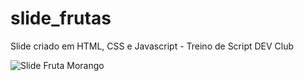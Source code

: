 # slide_frutas
Slide criado em HTML, CSS e Javascript - Treino de Script DEV Club

<img src="assets/image/Macbook-Air-127.0.0.1.png" alt="Slide Fruta Morango">
